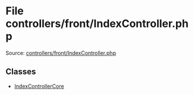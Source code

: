 File controllers/front/IndexController.php
=========

Source: [controllers/front/IndexController.php](https://github.com/PrestaShop/PrestaShop/blob/1.5.6.0/controllers/front/IndexController.php)


Classes
-------

* [IndexControllerCore](class.IndexControllerCore.md)

